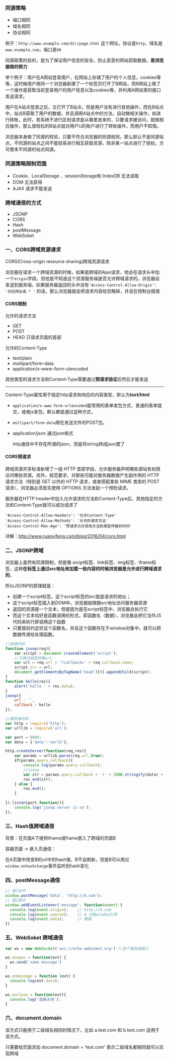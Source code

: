 


### 同源策略
 - 端口相同
 - 域名相同
 - 协议相同

例子：`http://www.example.com/dir/page.html` 这个网址，协议是`http`，域名是`www.example.com`，端口是`80`

同源政策的目的，是为了保证用户信息的安全，防止恶意的网站窃取数据。**是浏览器做的努力**

​    举个例子：用户在A网站登录用户，在网站上存储了用户的个人信息，cookies等等，这时候用户用同一个浏览器新建了一个标签页打开了B网站，而B网站上做了一个操作是获取当前登录用户的用户信息以及cookies等，并利用A网站里的接口发送请求。

   用户在A站点登录之后，又打开了B站点，但是用户没有进行其他操作，而在B站点中，站点B获取了用户的数据，并且调用A站点中的方法，自动做相关操作，如进行转账，此时，若系统不进行区别请求是从哪里发来的，只要请求被访问，就做相应操作，那么很轻松的B站点就对用户U的账户进行了转账操作，而用户不知情。

浏览器本身做了同源的校验，只要不符合浏览器的同源规则，那么默认不是同源站点，不同源的站点之间不能轻易进行相互获取资源，除非某一站点进行了授权，方可使本不同源的站点同源。




### 同源策略限制范围

 - Cookie、LocalStorage 、sessionStorage和 IndexDB 无法读取
-  DOM 无法获得
-  AJAX 请求不能发送

### 跨域通信的方式

- JSONP
- CORS
- Hash
- postMessage
- WebSoket


### 一、CORS跨域资源请求
CORS(Cross-origin resource sharing)跨域资源请求

浏览器在请求一个跨域资源的时候，如果是跨域的Ajax请求，他会在请求头中加一个`origin`字段，但他是不知道这个资源服务端是否允许跨域请求的。浏览器会发送到服务端，如果服务器返回的头中没有`'Access-Control-Allow-Origin': '对应网址或 * '` 的话，那么浏览器就会把请求内容给忽略掉，并且在控制台报错

#### CORS限制

允许的请求方法
 - GET
 - POST 
 - HEAD  只请求页面的首部

允许的Content-Type
 - text/plain
 - multipart/form-data
 - application/x-www-form-ulencoded

其他类型的请求方法和Content-Type需要通过**预请求验证**后然后才能发送

<hr>

Content-Type属性用于指定http请求和响应的内容类型，默认为**text/html**

- `application/x-www-form-urlencoded`是常用的表单发包方式，普通的表单提交，或者js发包，默认都是通过这种方式，

- `multipart/form-data`用在发送文件的POST包。

- application/json 通过json格式

  http通信中不存在所谓的json，而是将string转成json罢了

#### CORS预请求

跨域资源共享标准新增了一组 HTTP 首部字段，允许服务器声明哪些源站有权限访问哪些资源。另外，规范要求，对那些可能对服务器数据产生副作用的 HTTP 请求方法（特别是 GET 以外的 HTTP 请求，或者搭配某些 MIME 类型的 POST 请求），浏览器必须首先使用 OPTIONS 方法发起一个预检请求。

服务器在HTTP header中加入允许请求的方法和Content-Type后，其他指定的方法和Content-Type就可以成功请求了
```
'Access-Control-Allow-Headers': '允许Content-Type'
'Access-Control-Allow-Methods': '允许的请求方法'
'Access-Control-Max-Age': '预请求允许其他方法和类型传输的时间'
```

详解：http://www.ruanyifeng.com/blog/2016/04/cors.html

### 二、JSONP跨域

浏览器上虽然有同源限制，但是像 srcipt标签、link标签、img标签、iframe标签，这种**在标签上通过src地址来加载一些内容的时候浏览器是允许进行跨域请求的**。 

所以JSONP的原理就是：
 - 创建一个script标签，这个script标签的src就是请求的地址；
 - 这个script标签插入到DOM中，浏览器就根据src地址访问服务器资源
 - 返回的资源是一个文本，但是因为是在script标签中，浏览器会执行它
 - 而这个文本恰好是函数调用的形式，即函数名（数据），浏览器会把它当作JS代码来执行即调用这个函数
 - 只要提前约定好这个函数名，并且这个函数存在于window对象中，就可以把数据传递给处理函数。

```javascript
//前端代码
function jsonp(req){
    var script = document.createElement('script');
    //关键点就是拼接url
    var url = req.url + '?callback=' + req.callback.name;
    script.src = url;
    document.getElementsByTagName('head')[0].appendChild(script); 
}
function hello(res){
    alert('hello ' + res.data);
}
jsonp({
    url : '',
    callback : hello 
});
```



```javascript
//服务端代码
var http = require('http');
var urllib = require('url');

var port = 8080;
var data = {'data':'world'};

http.createServer(function(req,res){
    var params = urllib.parse(req.url,true);
    if(params.query.callback){
        console.log(params.query.callback);
        //jsonp
        var str = params.query.callback + '(' + JSON.stringify(data) + ')';
        res.end(str);
    } else {
        res.end();
    }
    
}).listen(port,function(){
    console.log('jsonp server is on');
});
```




### 三、Hash值跨域通信
背景：在页面A下提供iframe或frame嵌入了跨域的页面B

容器页面 -> 嵌入页通信：

在A页面中改变B的url中的hash值，B不会刷新，但是B可以用过`window.onhashchange`事件监听到hash变化


### 四、postMessage通信

```js
// 窗口A中
window.postMessage('data', 'http://A.com');
// 窗口B中
window.addEventListener('message', function(event) {
  console.log(event.origin);    // http://A.com
  console.log(event.source);    // A 对象window引用
  console.log(event.data);      // 数据
})
```

### 五、WebSoket 跨域通信

```js
var ws = new WebSocket('wss://echo.websoket.org') //这个是后端端口

ws.onopen = function(evt) {
  ws.send('some message')
}

ws.onmessage = function (evt) {
  console.log(evt.data);
}

ws.onclose = function(evt){
  console.log('连接关闭');
}
```

### 六、document.domain

该方式只能用于二级域名相同的情况下，比如 a.test.com 和 b.test.com 适用于该方式。

只需要给页面添加 document.domain = 'test.com' 表示二级域名都相同就可以实现跨域
